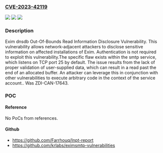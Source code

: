 ### [CVE-2023-42119](https://cve.mitre.org/cgi-bin/cvename.cgi?name=CVE-2023-42119)
![](https://img.shields.io/static/v1?label=Product&message=Exim&color=blue)
![](https://img.shields.io/static/v1?label=Version&message=%3D%20exim%204.96-RC0-14-24b8ed847-XX%20&color=brighgreen)
![](https://img.shields.io/static/v1?label=Vulnerability&message=CWE-125%3A%20Out-of-bounds%20Read&color=brighgreen)

### Description

Exim dnsdb Out-Of-Bounds Read Information Disclosure Vulnerability. This vulnerability allows network-adjacent attackers to disclose sensitive information on affected installations of Exim. Authentication is not required to exploit this vulnerability.The specific flaw exists within the smtp service, which listens on TCP port 25 by default. The issue results from the lack of proper validation of user-supplied data, which can result in a read past the end of an allocated buffer. An attacker can leverage this in conjunction with other vulnerabilities to execute arbitrary code in the context of the service account.. Was ZDI-CAN-17643.

### POC

#### Reference
No PoCs from references.

#### Github
- https://github.com/Farrhouq/Inpt-report
- https://github.com/krlabs/eximsmtp-vulnerabilities

